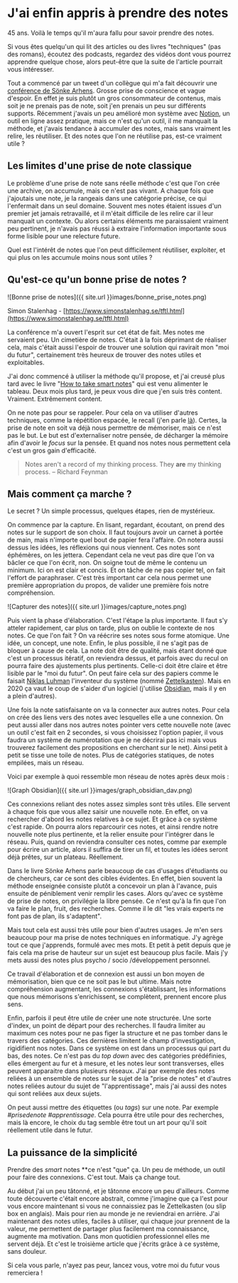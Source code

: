 # J'ai enfin appris à prendre des notes

45 ans. Voilà le temps qu'il m'aura fallu pour savoir prendre des notes. 

Si vous êtes quelqu'un qui lit des articles ou des livres "techniques" (pas des romans), écoutez des podcasts, regardez des vidéos dont vous pourrez apprendre quelque chose, alors peut-être que la suite de l'article pourrait vous intéresser.

Tout a commencé par un tweet d'un collègue qui m'a fait découvrir une [conférence de Sönke Arhens](https://www.youtube.com/watch?v=nPOI4f7yCag). Grosse prise de conscience et vague d'espoir.  En effet je suis plutôt un gros consommateur de contenus, mais soit je ne prenais pas de note, soit j'en prenais un peu sur différents supports. Récemment j'avais un peu amélioré mon système avec [Notion](http://notion.so), un outil en ligne assez pratique, mais ce n'est qu'un outil, il me manquait la méthode, et j'avais tendance à accumuler des notes, mais sans vraiment les relire, les réutiliser. Et des notes que l'on ne réutilise pas, est-ce vraiment utile ? 

## Les limites d'une prise de note classique

Le problème d'une prise de note sans réelle méthode c'est que l'on crée une archive, on accumule, mais ce n'est pas vivant. A chaque fois que j'ajoutais une note, je la rangeais dans une catégorie précise, ce qui l'enfermait dans un seul domaine. Souvent mes notes étaient issues d'un premier jet jamais retravaillé, et il m'était difficile de les relire car il leur manquait un contexte. Ou alors certains éléments me paraissaient vraiment peu pertinent, je n'avais pas réussi à extraire l'information importante sous forme lisible pour une relecture future. 

Quel est l'intérêt de notes que l'on peut difficilement réutiliser, exploiter, et qui plus on les accumule moins nous sont utiles ? 

## Qu'est-ce qu'un bonne prise de notes ?

![Bonne prise de notes]({{ site.url }}images/bonne_prise_notes.png)

Simon Stalenhag - [https://www.simonstalenhag.se/tftl.html](https://www.simonstalenhag.se/tftl.html)

La conférence m'a ouvert l'esprit sur cet état de fait. Mes notes me servaient peu. Un cimetière de notes. C'était à la fois déprimant de réaliser cela, mais c'était aussi l'espoir de trouver une solution qui ravirait mon "moi du futur", certainement très heureux de trouver des notes utiles et exploitables. 

J'ai donc commencé à utiliser la méthode qu'il propose, et j'ai creusé plus tard avec le livre "[How to take smart notes](https://www.amazon.com/How-Take-Smart-Notes-Nonfiction/dp/1542866502)" qui est venu alimenter le tableau. Deux mois plus tard, je peux vous dire que j'en suis très content. Vraiment. Extrêmement content. 

On ne note pas pour se rappeler. Pour cela on va utiliser d'autres techniques, comme la répétition espacée, le recall (j'en parle [là](http://fego.github.io/2020/09/27/Apprendre-%C3%A0-apprendre.html)). Certes, la prise de note en soit va déjà nous permettre de mémoriser, mais ce n'est pas le but. Le but est d'externaliser notre pensée, de décharger la mémoire afin d'avoir le *focus* sur la pensée. Et quand nos notes nous permettent cela c'est un gros gain d'efficacité. 

> Notes aren't a record of my thinking process. They **are** my thinking process.
– Richard Feynman

## Mais comment ça marche ?

Le secret ? Un simple processus, quelques étapes, rien de mystérieux. 

On commence par la capture. En lisant, regardant, écoutant, on prend des notes sur le support de son choix. Il faut toujours avoir un carnet à portée de main, mais n'importe quel bout de papier fera l'affaire. On notera aussi dessus les idées, les réflexions qui nous viennent. Ces notes sont éphémères, on les jettera. Cependant cela ne veut pas dire que l'on va bâcler ce que l'on écrit, non. On soigne tout de même le contenu un minimum. Ici on est clair et concis. Et on tâche de ne pas copier tel, on fait l'effort de paraphraser. C'est très important car cela nous permet une première appropriation du propos, de valider une première fois notre compréhension.

![Capturer des notes]({{ site.url }}images/capture_notes.png)

Puis vient la phase d'élaboration. C'est l'étape la plus importante. Il faut s'y atteler rapidement, car plus on tarde, plus on oublie le contexte de nos notes. Ce que l'on fait ? On va réécrire ses notes sous forme atomique. Une idée, un concept, une note. Enfin, le plus possible, il ne s'agit pas de bloquer à cause de cela. La note doit être de qualité, mais étant donné que c'est un processus itératif, on reviendra dessus, et parfois avec du recul on pourra faire des ajustements plus pertinents.   Celle-ci doit être claire et être lisible par le "moi du futur". On peut faire cela sur des papiers comme le faisait [Niklas Luhman](https://fr.wikipedia.org/wiki/Niklas_Luhmann) l'inventeur du système (nommé [Zettelkasten](https://en.wikipedia.org/wiki/Zettelkasten)). Mais en 2020 ça vaut le coup de s'aider d'un logiciel (j'utilise [Obsidian](https://obsidian.md/), mais il y en a plein d'autres). 

Une fois la note satisfaisante on va la connecter aux autres notes. Pour cela on crée des liens vers des notes avec lesquelles elle a une connexion. On peut aussi aller dans nos autres notes pointer vers cette nouvelle note (avec un outil c'est fait en 2 secondes, si vous choisissez l'option papier, il vous faudra un système de numérotation que je ne décrirai pas ici mais vous trouverez facilement des propositions en cherchant sur le net). Ainsi petit à petit se tisse une toile de notes. Plus de catégories statiques, de notes empilées, mais un réseau.

Voici par exemple à quoi ressemble mon réseau de notes après deux mois : 

![Graph Obsidian]({{ site.url }}images/graph_obsidian_dav.png)

Ces connexions reliant des notes assez simples sont très utiles. Elle servent à chaque fois que vous allez saisir une nouvelle note. En effet, on va rechercher d'abord les notes relatives à ce sujet. Et grâce à ce système c'est rapide. On pourra alors reparcourir ces notes, et ainsi rendre notre nouvelle note plus pertinente, et la relier ensuite pour l'intégrer dans le réseau. Puis, quand on reviendra consulter ces notes, comme par exemple pour écrire un article, alors il suffira de tirer un fil, et toutes les idées seront déjà prêtes, sur un plateau. Réellement. 

Dans le livre Sönke Arhens parle beaucoup de cas d'usages d'étudiants ou de chercheurs, car ce sont des cibles évidentes. En effet, bien souvent la méthode enseignée consiste plutôt a concevoir un plan à l'avance, puis ensuite de péniblement venir remplir les cases. Alors qu'avec ce système de prise de notes, on privilégie la libre pensée. Ce n'est qu'à la fin que l'on va faire le plan, fruit, des recherches. Comme il le dit "les vrais experts ne font pas de plan, ils s'adaptent". 

Mais tout cela est aussi très utile pour bien d'autres usages. Je m'en sers beaucoup pour ma prise de notes techniques en informatique. J'y agrège tout ce que j'apprends, formulé avec mes mots. Et petit à petit depuis que je fais cela ma prise de hauteur sur un sujet est beaucoup plus facile. Mais j'y mets aussi des notes plus psycho / socio /développement personnel. 

Ce travail d'élaboration et de connexion est aussi un bon moyen de mémorisation, bien que ce ne soit pas le but ultime. Mais notre compréhension augmentant, les connexions s'établissant, les informations que nous mémorisons s'enrichissent, se complètent, prennent encore plus sens. 

Enfin, parfois il peut être utile de créer une note structurée. Une sorte d'index, un point de départ pour des recherches. Il faudra limiter au maximum ces notes pour ne pas figer la structure et ne pas tomber dans le travers des catégories. Ces dernières limitent le champ d'investigation, rigidifient nos notes. Dans ce système on est dans un processus qui part du bas, des notes. Ce n'est pas du *top down* avec des catégories prédéfinies, elles émergent au fur et à mesure, et les notes leur sont transverses, elles peuvent apparaitre dans plusieurs réseaux. J'ai par exemple des notes reliées à un ensemble de notes sur le sujet de la "prise de notes" et d'autres notes reliées autour du sujet de "l'apprentissage", mais j'ai aussi des notes qui sont reliées aux deux sujets. 

On peut aussi mettre des étiquettes (ou *tags*) sur une note. Par exemple *#prisedenote #apprentissage*. Cela pourra être utile pour des recherches, mais là encore, le choix du tag semble être tout un art pour qu'il soit réellement utile dans le futur. 

## La puissance de la simplicité

Prendre des *smart* notes **ce n'est "que" ça. Un peu de méthode, un outil pour faire des connexions. C'est tout. Mais ça change tout. 

Au début j'ai un peu tâtonné, et je tâtonne encore un peu d'ailleurs. Comme toute découverte c'était encore abstrait, comme j'imagine que ça l'est pour vous encore maintenant si vous ne connaissiez pas le Zettelkasten (ou slip box en anglais). Mais pour rien au monde je ne reviendrai en arrière. J'ai maintenant des notes utiles, faciles à utiliser, qui chaque jour prennent de la valeur, me permettent de partager plus facilement ma connaissance, augmente ma motivation. Dans mon quotidien professionnel elles me servent déjà. Et c'est le troisième article que j'écrits grâce à ce système, sans douleur. 

Si cela vous parle, n'ayez pas peur, lancez vous, votre moi du futur vous remerciera !
